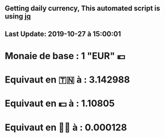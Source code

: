 ## Getting daily currency, This automated script is using [jq](https://stedolan.github.io/jq/)
## Last Update:  2019-10-27 à 15:00:01
 # Monaie de base : 1 "EUR" 💶 
 # Equivaut en 🇹🇳 à :  3.142988 
 # Equivaut en 💵 à : 1.10805
 # Equivaut en 🐱‍💻 à :  0.000128
